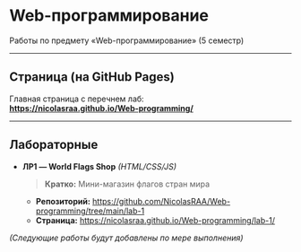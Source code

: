 # Web-программирование
Работы по предмету «Web-программирование» (5 семестр)

---

## Страница (на GitHub Pages)
Главная страница с перечнем лаб:    
**https://nicolasraa.github.io/Web-programming/**

---

## Лабораторные
- **ЛР1 — World Flags Shop** *(HTML/CSS/JS)*


  > **Кратко:** Мини-магазин флагов стран мира
  - **Репозиторий:** https://github.com/NicolasRAA/Web-programming/tree/main/lab-1  
  - **Страница:** https://nicolasraa.github.io/Web-programming/lab-1/  

*(Следующие работы будут добавлены по мере выполнения)*
